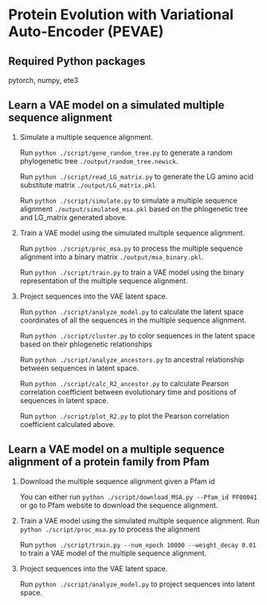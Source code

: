 # Protein Evolution with Variational Auto-Encoder (PEVAE)

## Required Python packages
pytorch, numpy, ete3

## Learn a VAE model on a simulated multiple sequence alignment
1. Simulate a multiple sequence alignment.

   Run `python ./script/gene_random_tree.py` to generate a random phylogenetic tree `./output/random_tree.newick`.

   Run `python ./script/read_LG_matrix.py` to generate the LG amino acid substitute matrix `./output/LG_matrix.pkl`

   Run `python ./script/simulate.py` to simulate a multiple sequence alignment `./output/simulated_msa.pkl` based on the phlogenetic tree and LG_matrix generated above.

2. Train a VAE model using the simulated multiple sequence alignment.

   Run `python ./script/proc_msa.py` to process the multiple sequence alignment into a binary matrix `./output/msa_binary.pkl`.

   Run `python ./script/train.py` to train a VAE model using the binary representation of the multiple sequence alignment.

3. Project sequences into the VAE latent space.

   Run `python ./script/analyze_model.py` to calculate the latent space coordinates of all the sequences in the multiple sequence alignment.

   Run `python ./script/cluster.py` to color sequences in the latent space based on their phlogenetic relationships

   Run `python ./script/analyze_ancestors.py` to ancestral relationship between sequences in latent space.

   Run `python ./script/calc_R2_ancestor.py` to calculate Pearson correlation coefficient between evolutionary time and positions of sequences in latent space.

   Run `python ./script/plot_R2.py` to plot the Pearson correlation coefficient calculated above.

## Learn a VAE model on a multiple sequence alignment of a protein family from Pfam
1. Download the multiple sequence alignment given a Pfam id

   You can either run `python ./script/download_MSA.py --Pfam_id PF00041` or go to Pfam website to download the sequence alignment.
   
2. Train a VAE model using the simulated multiple sequence alignment.
   Run `python ./script/proc_msa.py` to process the alignment
   
   Run `python ./script/train.py --num_epoch 10000 --weight_decay 0.01` to train a VAE model of the multiple sequence alignment.
   
3. Project sequences into the VAE latent space.
   
   Run `python ./script/analyze_model.py` to project sequences into latent space.
